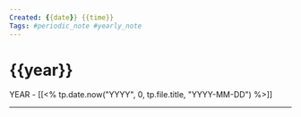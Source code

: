 ```yaml
---
Created: {{date}} {{time}}
Tags: #periodic_note #yearly_note
---
```


# {{year}}

 YEAR - [[<% tp.date.now("YYYY", 0, tp.file.title, "YYYY-MM-DD") %>]]

---

